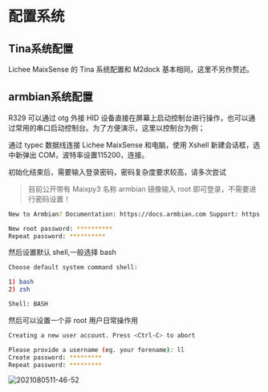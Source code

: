 # 配置系统

## Tina系统配置

Lichee MaixSense 的 Tina 系统配置和 M2dock 基本相同，这里不另作赘述。

## armbian系统配置

R329 可以通过 otg 外接 HID 设备直接在屏幕上启动控制台进行操作，也可以通过常用的串口启动控制台。为了方便演示，这里以控制台为例；

通过 typec 数据线连接 Lichee MaixSense 和电脑，使用 Xshell 新建会话框，选中新弹出 COM，波特率设置115200，连接。


初始化结束后，需要输入登录密码，密码复杂度要求较高，请多次尝试

> 目前公开带有 Maixpy3 名称 armbian 镜像输入 root 即可登录，不需要进行密码设置！

```bash
New to Armbian? Documentation: https://docs.armbian.com Support: https://forum.armbian.com

New root password: **********
Repeat password: **********
```

然后设置默认 shell,一般选择 bash

```bash
Choose default system command shell:

1) bash
2) zsh

Shell: BASH
```

然后可以设置一个非 root 用户日常操作用

```bash
Creating a new user account. Press <Ctrl-C> to abort

Please provide a username (eg. your forename): ll
Create password: *********
Repeat password: *********
```

![2021080511-46-52](./../assets/2021080511-46-52.gif)

